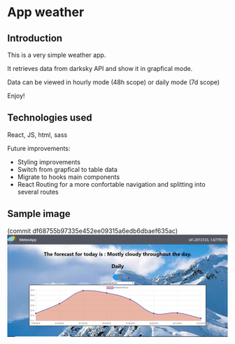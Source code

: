 # App weather

## Introduction

This is a very simple weather app.

It retrieves data from darksky API and show it in grapfical mode.

Data can be viewed in hourly mode (48h scope) or daily mode (7d scope)

Enjoy!


## Technologies used

React, JS, html, sass




Future improvements:

- Styling improvements
- Switch from grapfical to table data
- Migrate to hooks main components
- React Routing for a more confortable navigation and splitting into several routes



## Sample image
(commit  df68755b97335e452ee09315a6edb6dbaef635ac)
![alt text](./app-weather/public/resource/Captura.png?raw=true "screen")